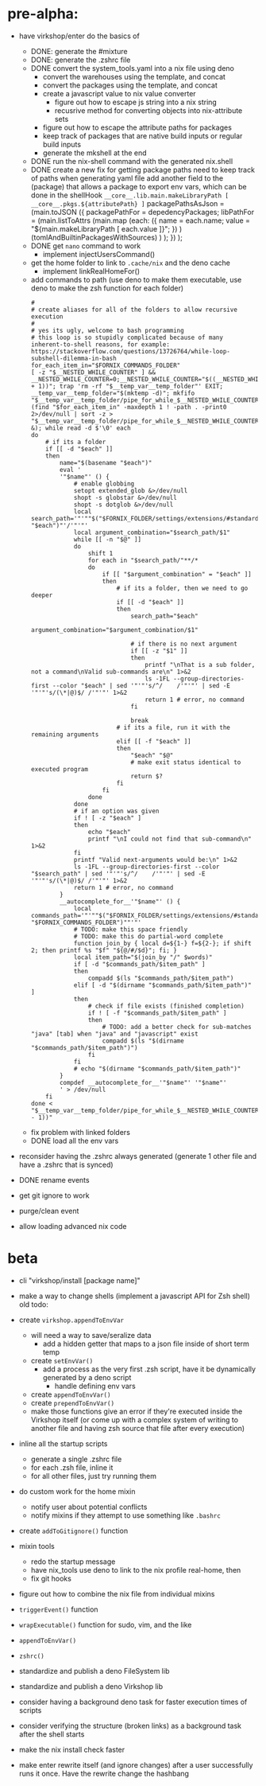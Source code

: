 
# pre-alpha:
- have virkshop/enter do the basics of
    - DONE: generate the #mixture
    - DONE: generate the .zshrc file
    - DONE convert the system_tools.yaml into a nix file using deno
        - convert the warehouses using the template, and concat
        - convert the packages using the template, and concat
        - create a javascript value to nix value converter
            - figure out how to escape js string into a nix string
            - recusrive method for converting objects into nix-attribute sets
        - figure out how to escape the attribute paths for packages
        - keep track of packages that are native build inputs or regular build inputs
        - generate the mkshell at the end
    - DONE run the nix-shell command with the generated nix.shell
    - DONE create a new fix for getting package paths
        need to keep track of paths when generating yaml file
        add another field to the (package) that allows a package to export
        env vars, which can be done in the shellHook
        `__core__.lib.main.makeLibraryPath [ __core__.pkgs.${attributePath} ]`
        packagePathsAsJson = (main.toJSON
            ({
                packagePathFor = depedencyPackages;
                libPathFor = (main.listToAttrs
                    (main.map
                        (each:
                            ({
                                name = each.name;
                                value = "${main.makeLibraryPath [ each.value ]}";
                            })
                        )
                        (tomlAndBuiltinPackagesWithSources)
                    )
                );
            })
        );
    - DONE get `nano` command to work
        - implement injectUsersCommand()
    - get the home folder to link to `.cache/nix` and the deno cache
        - implement linkRealHomeFor()
    - add commands to path (use deno to make them executable, use deno to make the zsh function for each folder)
        ```
        # 
        # create aliases for all of the folders to allow recursive execution
        # 
        # yes its ugly, welcome to bash programming
        # this loop is so stupidly complicated because of many inherent-to-shell reasons, for example: https://stackoverflow.com/questions/13726764/while-loop-subshell-dilemma-in-bash
        for_each_item_in="$FORNIX_COMMANDS_FOLDER"
        [ -z "$__NESTED_WHILE_COUNTER" ] && __NESTED_WHILE_COUNTER=0;__NESTED_WHILE_COUNTER="$((__NESTED_WHILE_COUNTER + 1))"; trap 'rm -rf "$__temp_var__temp_folder"' EXIT; __temp_var__temp_folder="$(mktemp -d)"; mkfifo "$__temp_var__temp_folder/pipe_for_while_$__NESTED_WHILE_COUNTER"; (find "$for_each_item_in" -maxdepth 1 ! -path . -print0 2>/dev/null | sort -z > "$__temp_var__temp_folder/pipe_for_while_$__NESTED_WHILE_COUNTER" &); while read -d $'\0' each
        do
            # if its a folder
            if [[ -d "$each" ]]
            then
                name="$(basename "$each")"
                eval '
                '"$name"' () {
                    # enable globbing
                    setopt extended_glob &>/dev/null
                    shopt -s globstar &>/dev/null
                    shopt -s dotglob &>/dev/null
                    local search_path='"'""$("$FORNIX_FOLDER/settings/extensions/#standard/commands/tools/string/escape_shell_argument" "$each")"'/'"'"'
                    local argument_combination="$search_path/$1"
                    while [[ -n "$@" ]]
                    do
                        shift 1
                        for each in "$search_path/"**/*
                        do
                            if [[ "$argument_combination" = "$each" ]]
                            then
                                # if its a folder, then we need to go deeper
                                if [[ -d "$each" ]]
                                then
                                    search_path="$each"
                                    argument_combination="$argument_combination/$1"
                                    
                                    # if there is no next argument
                                    if [[ -z "$1" ]]
                                    then
                                        printf "\nThat is a sub folder, not a command\nValid sub-commands are\n" 1>&2
                                        ls -1FL --group-directories-first --color "$each" | sed '"'"'s/^/    /'"'"' | sed -E '"'"'s/(\*|@)$/ /'"'"' 1>&2
                                        return 1 # error, no command
                                    fi
                                    
                                    break
                                # if its a file, run it with the remaining arguments
                                elif [[ -f "$each" ]]
                                then
                                    "$each" "$@"
                                    # make exit status identical to executed program
                                    return $?
                                fi
                            fi
                        done
                    done
                    # if an option was given
                    if ! [ -z "$each" ]
                    then
                        echo "$each"
                        printf "\nI could not find that sub-command\n" 1>&2
                    fi
                    printf "Valid next-arguments would be:\n" 1>&2
                    ls -1FL --group-directories-first --color "$search_path" | sed '"'"'s/^/    /'"'"' | sed -E '"'"'s/(\*|@)$/ /'"'"' 1>&2
                    return 1 # error, no command
                }
                __autocomplete_for__'"$name"' () {
                    local commands_path='"'""$("$FORNIX_FOLDER/settings/extensions/#standard/commands/tools/string/escape_shell_argument" "$FORNIX_COMMANDS_FOLDER")""'"'
                    # TODO: make this space friendly
                    # TODO: make this do partial-word complete 
                    function join_by { local d=${1-} f=${2-}; if shift 2; then printf %s "$f" "${@/#/$d}"; fi; }
                    local item_path="$(join_by "/" $words)"
                    if [ -d "$commands_path/$item_path" ]
                    then
                        compadd $(ls "$commands_path/$item_path")
                    elif [ -d "$(dirname "$commands_path/$item_path")" ]
                    then
                        # check if file exists (finished completion)
                        if ! [ -f "$commands_path/$item_path" ]
                        then
                            # TODO: add a better check for sub-matches "java" [tab] when "java" and "javascript" exist
                            compadd $(ls "$(dirname "$commands_path/$item_path")")
                        fi
                    fi
                    # echo "$(dirname "$commands_path/$item_path")"
                }
                compdef __autocomplete_for__'"$name"' '"$name"'
                ' > /dev/null
            fi
        done < "$__temp_var__temp_folder/pipe_for_while_$__NESTED_WHILE_COUNTER";__NESTED_WHILE_COUNTER="$((__NESTED_WHILE_COUNTER - 1))"
        ```
    - fix problem with linked folders
    - DONE load all the env vars

- reconsider having the .zshrc always generated (generate 1 other file and have a .zshrc that is synced)
- DONE rename events

- get git ignore to work 
- purge/clean event
- allow loading advanced nix code

# beta
- cli "virkshop/install [package name]"
- make a way to change shells (implement a javascript API for Zsh shell)
old todo:

- create `virkshop.appendToEnvVar`
    - will need a way to save/seralize data
        - add a hidden getter that maps to a json file inside of short term temp
    - create `setEnvVar()`
        - add a process as the very first .zsh script, have it be dynamically generated by a deno script
            - handle defining env vars
    - create `appendToEnvVar()`
    - create `prependToEnvVar()`
    - make those functions give an error if they're executed inside the Virkshop itself (or come up with a complex system of writing to another file and having zsh source that file after every execution)
- inline all the startup scripts
    - generate a single .zshrc file
    - for each .zsh file, inline it
    - for all other files, just try running them
- do custom work for the home mixin
    - notify user about potential conflicts
    - notify mixins if they attempt to use something like `.bashrc`
- create `addToGitignore()` function
- mixin tools
    - redo the startup message
    - have nix_tools use deno to link to the nix profile real-home, then 
    - fix git hooks
- figure out how to combine the nix file from individual mixins
- `triggerEvent()` function
- `wrapExecutable()` function for sudo, vim, and the like
- `appendToEnvVar()`
- `zshrc()`
- standardize and publish a deno FileSystem lib
- standardize and publish a deno Virkshop lib
- consider having a background deno task for faster execution times of scripts
- consider verifying the structure (broken links) as a background task after the shell starts
- make the nix install check faster
- make enter rewrite itself (and ignore changes) after a user successfully runs it once. Have the rewrite change the hashbang